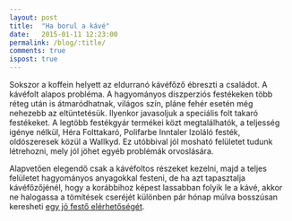 ```yaml
---
layout: post
title:  "Ha borul a kávé"
date:   2015-01-11 12:23:00
permalink: /blog/:title/
comments: true
ispost: true
---
```


Sokszor a koffein helyett az eldurranó kávéfőző ébreszti a családot. A kávéfolt alapos probléma. A hagyományos diszperziós festékeken több réteg után is átmaródhatnak, világos szín, pláne fehér esetén még nehezebb az eltüntetésük. Ilyenkor javasoljuk a speciális folt takaró festékeket. A legtöbb festékgyár termékei közt megtalálhatók, a teljesség igénye nélkül, Héra Folttakaró, Polifarbe Inntaler Izoláló festék, oldószeresek közül a Wallkyd. 
Ez utóbbival jól mosható felületet tudunk létrehozni, mely jól jöhet egyéb problémák orvoslására.

Alapvetően elegendő csak a kávéfoltos részeket kezelni, majd a teljes felületet hagyományos anyagokkal festeni, de ha azt tapasztalja kávéfőzőjénél, hogy a korábbihoz képest lassabban folyik le a kávé, akkor ne halogassa a tömítések cseréjét különben pár hónap múlva bosszúsan keresheti [egy jó festő elérhetőségét][szakember].

[szakember]: {{site.baseurl}}/szolgaltatasok